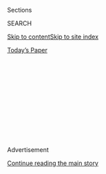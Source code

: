 <div id="app">

<div>

<div>

<div>

<div class="NYTAppHideMasthead css-1q2w90k e1suatyy0">

<div class="section css-ui9rw0 e1suatyy2">

<div class="css-eph4ug er09x8g0">

<div class="css-6n7j50">

</div>

<span class="css-1dv1kvn">Sections</span>

<div class="css-10488qs">

<span class="css-1dv1kvn">SEARCH</span>

</div>

[Skip to content](#site-content)[Skip to site
index](#site-index)

</div>

<div class="css-10698na e1huz5gh0">

</div>

</div>

<div id="masthead-bar-one" class="section hasLinks css-15hmgas e1csuq9d3">

<div class="css-uqyvli e1csuq9d0">

</div>

<div class="css-1uqjmks e1csuq9d1">

</div>

<div class="css-9e9ivx">

[](https://myaccount.nytimes3xbfgragh.onion/auth/login?response_type=cookie&client_id=vi)

</div>

<div class="css-1bvtpon e1csuq9d2">

[Today’s
Paper](https://www.nytimes3xbfgragh.onion/section/todayspaper)

</div>

</div>

</div>

</div>

<div data-aria-hidden="false">

<div id="site-content" data-role="main">

<div>

<div class="css-1aor85t" style="opacity:0.000000001;z-index:-1;visibility:hidden">

<div class="css-1hqnpie">

<div class="css-epjblv">

<span class="css-100wwgy">The Jewelry Designer Inspired by Ancient
Rituals and
Artifacts</span>

</div>

<div class="css-k008qs">

<div class="css-o5pzib">

<span class="css-18z7m18"></span>

<div>

</div>

</div>

<span class="css-1n6z4y"></span>

<div class="css-1705lsu">

<div class="css-4xjgmj">

<div class="css-4skfbu" data-role="toolbar" data-aria-label="Social Media Share buttons, Save button, and Comments Panel with current comment count" data-testid="share-tools">

  - 
  - 
  - 
  - 
    
    <div class="css-6n7j50">
    
    </div>

  - 

</div>

</div>

</div>

</div>

</div>

</div>

<div class="css-13pd83m">

</div>

<div id="top-wrapper" class="css-1sy8kpn">

<div id="top-slug" class="css-l9onyx">

Advertisement

</div>

[Continue reading the main
story](#after-top)

<div class="ad top-wrapper" style="text-align:center;height:100%;display:block;min-height:250px">

<div id="top" class="place-ad" data-position="top" data-size-key="top">

</div>

</div>

<div id="after-top">

</div>

</div>

<div>

<div id="sponsor-wrapper" class="css-1hyfx7x">

<div id="sponsor-slug" class="css-19vbshk">

Supported by

</div>

[Continue reading the main
story](#after-sponsor)

<div id="sponsor" class="ad sponsor-wrapper" style="text-align:center;height:100%;display:block">

</div>

<div id="after-sponsor">

</div>

</div>

<div class="css-186x18t">

T Presents

</div>

<div class="css-1vkm6nb ehdk2mb0">

# The Jewelry Designer Inspired by Ancient Rituals and Artifacts

</div>

Drawing on years of research and working with one of Jaipur’s premier
enamel artisans, Alice Cicolini makes pieces destined to become
talismans.

<div class="css-79elbk" data-testid="photoviewer-wrapper">

<div class="css-z3e15g" data-testid="photoviewer-wrapper-hidden">

</div>

<div class="css-1a48zt4 ehw59r15" data-testid="photoviewer-children">

![<span class="css-1l9o2ey e13ogyst0" data-aria-hidden="true">The
jewelry designer Alice Cicolini sits at her desk beneath a painting of
the Hindu deity Krishna. Cicolini, a visiting lecturer at Central Saint
Martins in London, has spent years researching Indian aesthetic
traditions.</span><span class="css-1nlbvxy e1z0qqy90" itemprop="copyrightHolder"><span class="css-1ly73wi e1tej78p0">Credit...</span><span><span>Will
Sanders</span></span></span>](https://static01.graylady3jvrrxbe.onion/images/2020/08/10/t-magazine/art/Tadobe-slide-4O7J/Tadobe-slide-4O7J-articleLarge.jpg?quality=75&auto=webp&disable=upscale)

</div>

</div>

<div class="css-18e8msd">

<div class="css-vp77d3 epjyd6m0">

<div class="css-1baulvz">

By [<span class="css-1baulvz last-byline" itemprop="name">Aimee
Farrell</span>](https://www.nytimes3xbfgragh.onion/by/aimee-farrell)

</div>

</div>

  - 
    
    <div class="css-nv7ky2 e16638kd2">
    
    Aug. 10,
    2020
    
    </div>

  - 
    
    <div class="css-4xjgmj">
    
    <div class="css-d8bdto" data-role="toolbar" data-aria-label="Social Media Share buttons, Save button, and Comments Panel with current comment count" data-testid="share-tools">
    
      - 
      - 
      - 
      - 
        
        <div class="css-6n7j50">
        
        </div>
    
      - 
    
    </div>
    
    </div>

</div>

</div>

<div class="section meteredContent css-1r7ky0e" name="articleBody" itemprop="articleBody">

<div class="css-1fanzo5 StoryBodyCompanionColumn">

<div class="css-53u6y8">

It’s telling that it was an artifact, not a stone or a vintage bauble,
that set the London-based designer Alice Cicolini on her path to making
jewelry. Thirteen **** years ago, while working as the director of arts
and culture at the British Council in India, Cicolini traveled to
Mehrangarh, a resplendent **** 15th-century fort and series of palaces
with an accompanying museum in Jodhpur. Among the collection of courtly
textiles, armory and miniature paintings, a maharani jewelry box caught
her eye. “It would have housed many of the things you need to perform
*solah shringar*,” she explains, referring to the ancient Hindu practice
of a bride on her wedding day wearing 16 traditional adornments, from
bell-embellished anklets to glass and gold bangles. “The box itself was
fairly ordinary looking, but the idea of what its contents constituted
was magic to
me.”

</div>

</div>

<div>

</div>

<div class="css-a7yk8a e73j0it0">

<div class="css-1xdhyk6 erfvjey0">

<span class="css-1ly73wi e1tej78p0">Image</span>

<div class="css-zjzyr8">

<div data-testid="lazyimage-container" style="height:386.6666666666667px">

</div>

</div>

</div>

<span class="css-1l9o2ey e13ogyst0" data-aria-hidden="true">In 2018,
Cicolini collaborated with the Colombian Muzo emerald mine to create
these drop earrings using rare marquise cabochon hexagonal
stones.</span><span class="css-1nlbvxy e1z0qqy90" itemprop="copyrightHolder"><span class="css-1ly73wi e1tej78p0">Credit...</span><span>Will
Sanders</span></span>

<div class="css-1xdhyk6 erfvjey0">

<span class="css-1ly73wi e1tej78p0">Image</span>

<div class="css-zjzyr8">

<div data-testid="lazyimage-container" style="height:386.6666666666667px">

</div>

</div>

</div>

<span class="css-1l9o2ey e13ogyst0" data-aria-hidden="true">Pages from
Cicolini’s graduate sketchbook show the diversity of her inspirations,
which at that time ranged from marbled paper to 18th-century English
ceramics.</span><span class="css-1nlbvxy e1z0qqy90" itemprop="copyrightHolder"><span class="css-1ly73wi e1tej78p0">Credit...</span><span>Will
Sanders</span></span>

</div>

<div class="css-1fanzo5 StoryBodyCompanionColumn">

<div class="css-53u6y8">

The discovery compelled Cicolini to embark on an exacting study of
Indian aesthetic ritual, devouring books on sacred architecture, royal
presentation and the role of cosmology and ceremony in Indian theater.
Some years later, after much research and a move back to her native
England, where she eventually established her studio in East London,
Cicolini’s very first jewelry design took shape: The Shinkara pendant,
created in 2010, is a rich, elongated sequence of forms forged in gold,
carved ebony and vitreous enamel **** that replicates the spiked
pinnacle of a temple top. “It’s this hybrid object that stacks different
shapes and patterns from all along [the Silk
Route](https://www.nytimes3xbfgragh.onion/2020/05/11/t-magazine/the-silk-road.html),”
she explains of the design, which laid the foundation for an entire line
of pieces that draw on religious, natural and architectural forms —
there’s now a dedicated [Temple
collection](http://www.alicecicolini.com/index#/temple), inspired by the
forms of ancient shrines in Turkey, India and Uzbekistan, while her
[Summer Snow
collection](http://www.alicecicolini.com/index#/summer-snow-collcection)
was named for the tufts of poplar tree seeds that cover the streets of
Moscow each June — with an emphasis on artisanal technique.

</div>

</div>

<div>

</div>

![<span class="css-1l9o2ey e13ogyst0">Cicolini holds some of the ebony
and stone carvings that form the basis of her Temple collection, which
draws on architectural motifs ranging from across the Silk Route, from
northern China to India to
Turkey.</span><span class="css-cch8ym"><span class="css-1dv1kvn">Credit</span><span class="css-1nlbvxy e1z0qqy90" itemprop="copyrightHolder"><span class="css-1ly73wi e1tej78p0">Credit...</span><span>By
Will
Sanders</span></span></span>](https://static01.graylady3jvrrxbe.onion/images/2020/08/10/t-magazine/tmag-adobe-thumbnail-slide-WWJD/tmag-adobe-thumbnail-slide-WWJD-mediumSquareAt3X.jpg)

<div class="css-1fanzo5 StoryBodyCompanionColumn">

<div class="css-53u6y8">

“I’ve always been more interested in the talent of craftspeople than in
some massive emerald,” says Cicolini, now 47. “Perceptions of Indian
craft have deteriorated over the last 50 years, but if you think back to
the 18th century, when Gainsborough was painting portraits of
aristocratic women in Kashmiri shawls, it was considered superlative — I
wanted to remind people that it remains so.” **** From the beginning,
she has collaborated with [Kamal Kumar
Meenakar](https://www.nytimes3xbfgragh.onion/2015/05/14/fashion/jewelry-an-antique-enamel-technique-from-persia.html),
one of Jaipur’s last remaining masters of *meenakari* — the practice of
enameling intricate designs on metal, which was introduced from Persia
in the 17th century. “He’s an artist,” she says of Meenakar, who takes
her sketched designs, technical drawings and the occasional wax maquette
and returns them as fully formed pieces contained in small wax-sealed
tin boxes wrapped in calico. “In his hands the enamel becomes a
miniature painting.” While meenakari was traditionally confined to the
underside of a necklace or earring, Cicolini positions it center stage,
conjuring sculptural, oversize 23.5-karat gold rings hand-painted in
enamel with abstract motifs drawn from patterns in **** textiles,
ceramics and antique Chinese screens and inset with large **** colored
stones including mandarin garnets and pink and green tourmalines in
classic Indian uncut polki forms. Her bold, scholarly style has won her
a devoted following and a coveted place at the fashion boutique Dover
Street
Market.

</div>

</div>

<div class="css-a7yk8a e73j0it0">

<div class="css-1xdhyk6 erfvjey0">

<span class="css-1ly73wi e1tej78p0">Image</span>

<div class="css-zjzyr8">

<div data-testid="lazyimage-container" style="height:386.6666666666667px">

</div>

</div>

</div>

<span class="css-1l9o2ey e13ogyst0" data-aria-hidden="true">A tray of
striped rings from the designer’s Memphis collection and geometric,
floral pieces from her Summer Snow
line.</span><span class="css-1nlbvxy e1z0qqy90" itemprop="copyrightHolder"><span class="css-1ly73wi e1tej78p0">Credit...</span><span>Will
Sanders</span></span>

<div class="css-1xdhyk6 erfvjey0">

<span class="css-1ly73wi e1tej78p0">Image</span>

<div class="css-zjzyr8">

<div data-testid="lazyimage-container" style="height:386.6666666666667px">

</div>

</div>

</div>

<span class="css-1l9o2ey e13ogyst0" data-aria-hidden="true">The walls of
her studio are lined with books on subjects including gemstones, Russian
textiles and Indian and Art Nouveau
jewelry.</span><span class="css-1nlbvxy e1z0qqy90" itemprop="copyrightHolder"><span class="css-1ly73wi e1tej78p0">Credit...</span><span>Will
Sanders</span></span>

</div>

<div class="css-1fanzo5 StoryBodyCompanionColumn">

<div class="css-53u6y8">

Cicolini lived many lives before becoming a jeweler. The only child of
two teachers, she grew up in a book-filled late 19th-century house on
the suburban fringes of north London. Her mother, a William
Morris-obsessed horticulturalist and amateur poet, instilled in her a
love for the arts. After studying drama and a stint working front of
house **** at London’s Young Vic Theater in her early 20s, she became a
project manager for the furniture designer Tom Dixon before completing a
master’s degree in fashion history. In 2009, after five years in India,
Cicolini returned to London to earn her master’s degree in jewelry
design at Central Saint Martins, where she is now a visiting lecturer.
“It took me a while to understand that my voice as a designer was all
about my ability to curate,” she says, referring to the way she
showcases the work of artisans through her pieces. “And if there’s a
common thread that runs throughout my creative practice as **** both a
designer and curator, it’s storytelling.”

</div>

</div>

<div class="css-1fanzo5 StoryBodyCompanionColumn">

<div class="css-53u6y8">

Today, her stories could just as easily stem from a color as a
technique: “I’ll see a particular shade of chartreuse in a carpet and
begin from there,” she says of her process, which always starts with a
sketch in pencil or gouache. Her ongoing Memphis collection, first
introduced in 2012, can be traced to a holiday snapshot of a
candy-banded Venetian gondola pole, which inspired a deep dive into
chevrons, stripes and the Italian architect [Ettore
Sottsass](https://www.nytimes3xbfgragh.onion/2017/08/07/t-magazine/ettore-sottsass-designer-memphis-charles-zana.html),
the founder of the colorful Memphis design movement of the ’80s. With
their crisp monochrome lines and precise zigzags, these boldly
saturated, stackable lacquered enamel rings and earrings **** are a
stark contrast to her expressive meenakari designs; a difference she
likens to electric light versus a candle. Currently, she’s working with
a Geneva-based Colombian goldsmith on a collection themed around
goddesses. Another, set to launch in October, explores regional Indian
sari culture through the medium of marbled enamel.

</div>

</div>

<div class="css-79elbk" data-testid="photoviewer-wrapper">

<div class="css-z3e15g" data-testid="photoviewer-wrapper-hidden">

</div>

<div class="css-1a48zt4 ehw59r15" data-testid="photoviewer-children">

![<span class="css-1l9o2ey e13ogyst0" data-aria-hidden="true">Cicolini
stands outside her studio, set within a Victorian warehouse complex in
Bethnal Green, East
London.</span><span class="css-1nlbvxy e1z0qqy90" itemprop="copyrightHolder"><span class="css-1ly73wi e1tej78p0">Credit...</span><span>Will
Sanders</span></span>](https://static01.graylady3jvrrxbe.onion/images/2020/08/10/t-magazine/art/Tadobe-slide-UCBM/Tadobe-slide-UCBM-articleLarge.jpg?quality=75&auto=webp&disable=upscale)

</div>

</div>

<div class="css-1fanzo5 StoryBodyCompanionColumn">

<div class="css-53u6y8">

Perhaps unsurprisingly, for Cicolini, jewelry is far more than simply
decorative. In fact, she doesn’t even wear much of it herself, and
instead collects rings, bracelets and pendants as one would artwork. “I
just love having them,” she says of favorite pieces from the
London-based designers Ben Day and Fernando Jorge. Last year, she was
one of a handful of jewelers to collaborate with the Carpenters Workshop
Gallery, a design gallery specializing in contemporary furniture, with
outposts in London, Paris, New York and San Francisco. For the project,
whose only brief was to conceive of a collection to fit the company’s
muted aesthetic, she created her Totem collection. It includes two
Totemic rings, each comprising a trio of graphic, stone-free,
monochromatic bands that fit together like a single heraldic shield. The
collaboration perfectly embodies Cicolini’s larger philosophy of
jewelry: “What’s fascinating,” she says, “is that it exists in this
ever-shifting space between fashion, craft, the body and architecture.”
Whether adorning a wrist, a finger or a mantelpiece, her jewels are
imbued with the stories of centuries of craft, their meaning neatly
encased in their enamel forms like so many maharani jewel boxes ready to
be opened up by generations to
come.

</div>

</div>

<div id="t-presents-fifteen-creative-women-promo" class="section interactive-content interactive-size-scoop css-m2zfm8" data-id="100000007268115">

<div class="css-17ih8de interactive-body" data-sourceid="100000007268115">

<div class="g-bottomnav-promo">

<div class="g-bottomnav-hed">

### [<span>T Presents: </span>15 Creative Women for Our Time](https://www.nytimes3xbfgragh.onion/interactive/2020/08/10/t-magazine/creative-women-designers-artists-chefs.html)

<div class="g-logo">

[](https://www.nytimes3xbfgragh.onion/section/t-magazine)

</div>

</div>

<div class="g-bottomnav">

<div class="g-bottomnav-item">

[![](https://static01.graylady3jvrrxbe.onion/newsgraphics/2020/06/17/tmag-adobe/assets/images/ahluwalia-460.jpg)](https://www.nytimes3xbfgragh.onion/2020/08/10/t-magazine/priya-ahluwalia-fashion-menswear.html)

###### <span>Priya Ahluwalia</span>

###### <span>Fashion Designer</span>

</div>

<div class="g-bottomnav-item">

[![](https://static01.graylady3jvrrxbe.onion/newsgraphics/2020/06/17/tmag-adobe/assets/images/cicolini-460.jpg)](https://www.nytimes3xbfgragh.onion/2020/08/10/t-magazine/alice-cicolini-jewelry-art.html)

###### <span>Alice Cicolini</span>

###### <span>Jewelry Designer</span>

</div>

<div class="g-bottomnav-item">

[![](https://static01.graylady3jvrrxbe.onion/newsgraphics/2020/06/17/tmag-adobe/assets/images/clark-460.jpg)](https://nytimes3xbfgragh.onion/2020/08/10/t-magazine/sonya-clark-flags-art.html)

###### <span>Sonya Clark</span>

###### <span>Artist</span>

</div>

<div class="g-bottomnav-item">

[![](https://static01.graylady3jvrrxbe.onion/newsgraphics/2020/06/17/tmag-adobe/assets/images/davis-460.jpg)](https://www.nytimes3xbfgragh.onion/2020/08/10/t-magazine/pierre-davis-no-sesso.html)

###### <span>Pierre Davis</span>

###### <span>Fashion Designer</span>

</div>

<div class="g-bottomnav-item">

[![](https://static01.graylady3jvrrxbe.onion/newsgraphics/2020/06/17/tmag-adobe/assets/images/farzaneh-460.jpg)](https://www.nytimes3xbfgragh.onion/2020/08/10/t-magazine/paria-farzaneh-fashion-menswear.html)

###### <span>Paria Farzaneh</span>

###### <span>Fashion Designer</span>

</div>

<div class="g-bottomnav-item">

[![](https://static01.graylady3jvrrxbe.onion/newsgraphics/2020/06/17/tmag-adobe/assets/images/garouste-460.jpg)](https://www.nytimes3xbfgragh.onion/2020/08/10/t-magazine/elizabeth-garouste-interior-design.html)

###### <span>Elizabeth Garouste</span>

###### <span>Furniture Designer and Artist</span>

</div>

<div class="g-bottomnav-item">

[![](https://static01.graylady3jvrrxbe.onion/newsgraphics/2020/06/17/tmag-adobe/assets/images/gary-460.jpg)](https://www.nytimes3xbfgragh.onion/2020/08/10/t-magazine/jatovia-gary-film.html)

###### <span>Ja’Tovia Gary</span>

###### <span>Artist and Filmmaker</span>

</div>

<div class="g-bottomnav-item">

[![](https://static01.graylady3jvrrxbe.onion/newsgraphics/2020/06/17/tmag-adobe/assets/images/hachisuka-460.jpg)](https://www.nytimes3xbfgragh.onion/2020/08/10/t-magazine/aiko-hachisuka-art-sculpture.html)

###### <span>Aiko Hachisuka</span>

###### <span>Artist</span>

</div>

<div class="g-bottomnav-item">

[![](https://static01.graylady3jvrrxbe.onion/newsgraphics/2020/06/17/tmag-adobe/assets/images/huxtable-460.jpg)](https://www.nytimes3xbfgragh.onion/2020/08/10/t-magazine/juliana-huxtable.html)

###### <span>Juliana Huxtable</span>

###### <span>Artist</span>

</div>

<div class="g-bottomnav-item">

[![](https://static01.graylady3jvrrxbe.onion/newsgraphics/2020/06/17/tmag-adobe/assets/images/kamara-460.jpg)](https://www.nytimes3xbfgragh.onion/2020/08/10/t-magazine/mariam-kamara-architect-design.html)

###### <span>Mariam Kamara</span>

###### <span>Architect</span>

</div>

<div class="g-bottomnav-item">

[![](https://static01.graylady3jvrrxbe.onion/newsgraphics/2020/06/17/tmag-adobe/assets/images/bunge-460.jpg)](https://www.nytimes3xbfgragh.onion/2020/08/10/t-magazine/sophia-moreno-bunge-floral-design.html)

###### <span>Sophia Moreno-Bunge</span>

###### <span>Floral Designer</span>

</div>

<div class="g-bottomnav-item">

[![](https://static01.graylady3jvrrxbe.onion/newsgraphics/2020/06/17/tmag-adobe/assets/images/moscone-460.jpg)](https://www.nytimes3xbfgragh.onion/2020/08/10/t-magazine/marina-moscone-fashion-design.html)

###### <span>Marina Moscone</span>

###### <span>Fashion Designer</span>

</div>

<div class="g-bottomnav-item">

[![](https://static01.graylady3jvrrxbe.onion/newsgraphics/2020/06/17/tmag-adobe/assets/images/pinkerton-460.jpg)](https://www.nytimes3xbfgragh.onion/2020/08/10/t-magazine/amber-pinkerton-photography.html)

###### <span>Amber Pinkerton</span>

###### <span>Photographer</span>

</div>

<div class="g-bottomnav-item">

[![](https://static01.graylady3jvrrxbe.onion/newsgraphics/2020/06/17/tmag-adobe/assets/images/sakai-460.jpg)](https://www.nytimes3xbfgragh.onion/2020/08/10/t-magazine/sonoko-sakai-chef-cooking-soba.html)

###### <span>Sonoko Sakai</span>

###### <span>Cookbook Author and Food Activist</span>

</div>

<div class="g-bottomnav-item">

[![](https://static01.graylady3jvrrxbe.onion/newsgraphics/2020/06/17/tmag-adobe/assets/images/ines-460.jpg)](https://www.nytimes3xbfgragh.onion/2020/08/10/t-magazine/daniela-soto-innes-cooking-chef.html)

###### <span>Daniela Soto-Innes</span>

###### <span>Chef</span>

</div>

</div>

</div>

</div>

</div>

</div>

<div>

</div>

<div>

</div>

<div>

</div>

<div>

<div id="bottom-wrapper" class="css-1ede5it">

<div id="bottom-slug" class="css-l9onyx">

Advertisement

</div>

[Continue reading the main
story](#after-bottom)

<div id="bottom" class="ad bottom-wrapper" style="text-align:center;height:100%;display:block;min-height:90px">

</div>

<div id="after-bottom">

</div>

</div>

</div>

</div>

</div>

## Site Index

<div>

</div>

## Site Information Navigation

  - [© <span>2020</span> <span>The New York Times
    Company</span>](https://help.nytimes3xbfgragh.onion/hc/en-us/articles/115014792127-Copyright-notice)

<!-- end list -->

  - [NYTCo](https://www.nytco.com/)
  - [Contact
    Us](https://help.nytimes3xbfgragh.onion/hc/en-us/articles/115015385887-Contact-Us)
  - [Work with us](https://www.nytco.com/careers/)
  - [Advertise](https://nytmediakit.com/)
  - [T Brand Studio](http://www.tbrandstudio.com/)
  - [Your Ad
    Choices](https://www.nytimes3xbfgragh.onion/privacy/cookie-policy#how-do-i-manage-trackers)
  - [Privacy](https://www.nytimes3xbfgragh.onion/privacy)
  - [Terms of
    Service](https://help.nytimes3xbfgragh.onion/hc/en-us/articles/115014893428-Terms-of-service)
  - [Terms of
    Sale](https://help.nytimes3xbfgragh.onion/hc/en-us/articles/115014893968-Terms-of-sale)
  - [Site
    Map](https://spiderbites.nytimes3xbfgragh.onion)
  - [Help](https://help.nytimes3xbfgragh.onion/hc/en-us)
  - [Subscriptions](https://www.nytimes3xbfgragh.onion/subscription?campaignId=37WXW)

</div>

</div>

</div>

</div>
